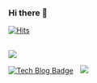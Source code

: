 ### Hi there 👋

<!--
**ljh468/ljh468** is a ✨ _special_ ✨ repository because its `README.md` (this file) appears on your GitHub profile.

Here are some ideas to get you started:

- 🔭 I’m currently working on ...
- 🌱 I’m currently learning ...
- 👯 I’m looking to collaborate on ...
- 🤔 I’m looking for help with ...
- 💬 Ask me about ...
- 📫 How to reach me: ...
- 😄 Pronouns: ...
- ⚡ Fun fact: ...
-->

[![Hits](https://hits.seeyoufarm.com/api/count/incr/badge.svg?url=https%3A%2F%2Fgithub.com%2Fljh468&count_bg=%2379C83D&title_bg=%23555555&icon=&icon_color=%23E7E7E7&title=hits&edge_flat=false)](https://hits.seeyoufarm.com)

<!-- ![Anurag's GitHub stats](https://github-readme-stats.vercel.app/api?username=ljh468&show_icons=true&theme=onedark) -->

<br>
<a href="https://github.com/ljh468?tab=repositories">
  <img align="center" src="https://github-readme-stats.anuraghazra1.vercel.app/api/top-langs/?username=ljh468&theme=buefy&layout=compact" />
</a>

[![Tech Blog Badge](http://img.shields.io/badge/-Tech%20blog-black?style=flat-square&logo=github&link=https://tistory.com/)](https://tistory.com/)
<a href="https://www.notion.so/a136c926a8294681b9e1675bcf591345">
    <img src="http://img.shields.io/badge/-My portfolio-lightgrey?style=flat&logo=Notion&link=https://www.notion.so/Lee-Jae-Hoon-019070e382cc415e9ed95b272122523b"
        style="height : auto; margin-left : 10px; margin-right : 10px;"/>
</a>

